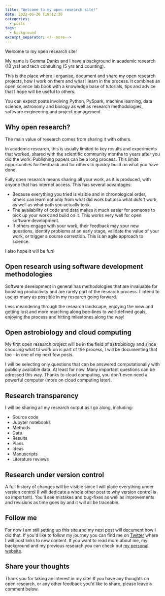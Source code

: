 ```yaml
---
title: "Welcome to my open research site!"
date: 2022-05-26 T19:12:30
categories:
  - posts
tags:
  - background
excerpt_separator: <!--more-->
---
```


Welcome to my open research site!

My name is Gemma Danks and I have a background in academic research (13 yrs) and tech consulting (5 yrs and counting).

This is the place where I organise, document and share my open research projects, how I work on them and what I learn in the process. It combines an open science lab book with a knowledge base of tutorials, tips and advice that I hope will be useful to others.

You can expect posts involving Python, PySpark, machine learning, data science, astronomy and biology as well as research methodologies, software engineering and project management.

<!--more-->

## Why open research?
The main value of research comes from sharing it with others.

In academic research, this is usually limited to key results and experiments that worked, shared with the scientific community months to years after you did the work. Publishing papers can be a long process. This limits opportunities for feedback and for others to quickly build on what you have done.

Fully open research means sharing all your work, as it is produced, with anyone that has internet access. This has several advantages:

- Because everything you tried is visible and in chronological order, others can learn not only from what did work but also what *didn't* work, as well as what path you actually took.
- The availability of code and data makes it much easier for someone to pick up your work and build on it. This works very well for open software development.
- If others engage with your work, their feedback may spur new questions, identify problems at an early stage, validate the value of your work, or trigger a course correction. This is an agile approach to science.

I also hope it will be fun!

## Open research using software development methodologies
Software development in general has methodologies that are invaluable for boosting productivity and are rarely part of the research process. I intend to use as many as possible in my research going forward.

Less meandering through the research landscape, enjoying the view and getting lost and more marching along bee-lines to well-defined goals, enjoying the process and hitting milestones along the way!

## Open astrobiology and cloud computing
My first open research project will be in the field of astrobiology and since choosing what to work on is part of the process, I will be documenting that too - in one of my next few posts.

I will be selecting only questions that can be answered computationally with publicly available data. At least for now. Many important questions can be adressed this way. Thanks to cloud computing, you don't even need a powerful computer (more on cloud computing later).

## Research transparency
I will be sharing all my research output as I go along, including:

- Source code
- Jupyter notebooks
- Methods
- Data
- Results
- Plans
- Ideas
- Manuscripts
- Literature reviews

## Research under version control
A full history of changes will be visible since I will place everything under version control (I will dedicate a whole other post to why version control is so important). You'll see mistakes and bug-fixes as well as improvements and revisions as time goes by and it will all be traceable.

## Follow me
For now I am still setting up this site and my next post will document how I did that. If you'd like to follow my journey you can find me on [Twitter][twitter-profile] where I will post links to new content. If you want to read more about me, my background and my previous research you can check out [my personal website][gemma-danks].

## Share your thoughts
Thank you for taking an interest in my site! If you have any thoughts on open research, or any other feedback you'd like to share, please leave a comment below.


[twitter-profile]: https://twitter.com/gemmadanks
[gemma-danks]: https://gemmadanks.com
